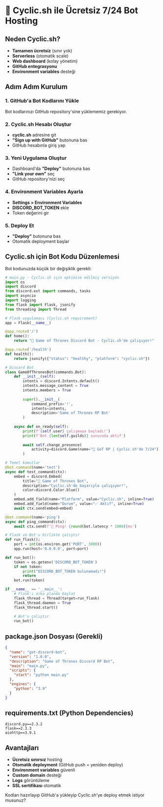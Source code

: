 # 🚀 Cyclic.sh ile Ücretsiz 7/24 Bot Hosting

## Neden Cyclic.sh?
- **Tamamen ücretsiz** (sınır yok)
- **Serverless** (otomatik scale)
- **Web dashboard** (kolay yönetim)
- **GitHub entegrasyonu**
- **Environment variables** desteği

## Adım Adım Kurulum

### 1. GitHub'a Bot Kodlarını Yükle
Bot kodlarınızı GitHub repository'sine yüklememiz gerekiyor.

### 2. Cyclic.sh Hesabı Oluştur
- **cyclic.sh** adresine git
- **"Sign up with GitHub"** butonuna bas
- GitHub hesabınla giriş yap

### 3. Yeni Uygulama Oluştur
- Dashboard'da **"Deploy"** butonuna bas
- **"Link your own"** seç
- GitHub repository'nizi seç

### 4. Environment Variables Ayarla
- **Settings > Environment Variables**
- **DISCORD_BOT_TOKEN** ekle
- Token değerini gir

### 5. Deploy Et
- **"Deploy"** butonuna bas
- Otomatik deployment başlar

## Cyclic.sh için Bot Kodu Düzenlemesi

Bot kodunuzda küçük bir değişiklik gerekli:

```python
# main.py - Cyclic.sh için optimize edilmiş versiyon
import os
import discord
from discord.ext import commands, tasks
import asyncio
import logging
from flask import Flask, jsonify
from threading import Thread

# Flask uygulaması (Cyclic.sh requirement)
app = Flask(__name__)

@app.route('/')
def home():
    return "🏰 Game of Thrones Discord Bot - Cyclic.sh'de çalışıyor!"

@app.route('/health')  
def health():
    return jsonify({"status": "healthy", "platform": "cyclic.sh"})

# Discord Bot
class GameOfThronesBot(commands.Bot):
    def __init__(self):
        intents = discord.Intents.default()
        intents.message_content = True
        intents.members = True
        
        super().__init__(
            command_prefix='!',
            intents=intents,
            description='Game of Thrones RP Bot'
        )
        
    async def on_ready(self):
        print(f'{self.user} çalışmaya başladı!')
        print(f'Bot {len(self.guilds)} sunucuda aktif')
        
        await self.change_presence(
            activity=discord.Game(name="🏰 GoT RP | Cyclic.sh'de 7/24")
        )

# Temel komutlar
@bot.command(name='test')
async def test_command(ctx):
    embed = discord.Embed(
        title="🏰 Game of Thrones Bot",
        description="Cyclic.sh'de başarıyla çalışıyor!",
        color=discord.Color.blue()
    )
    embed.add_field(name="Platform", value="Cyclic.sh", inline=True)
    embed.add_field(name="Durum", value="✅ Aktif", inline=True)
    await ctx.send(embed=embed)

@bot.command(name='ping')
async def ping_command(ctx):
    await ctx.send(f'🏓 Pong! {round(bot.latency * 1000)}ms')

# Flask ve Bot'u birlikte çalıştır
def run_flask():
    port = int(os.environ.get('PORT', 3000))
    app.run(host='0.0.0.0', port=port)

def run_bot():
    token = os.getenv('DISCORD_BOT_TOKEN')
    if not token:
        print("DISCORD_BOT_TOKEN bulunamadı!")
        return
    bot.run(token)

if __name__ == '__main__':
    # Flask'ı arka planda başlat
    flask_thread = Thread(target=run_flask)
    flask_thread.daemon = True
    flask_thread.start()
    
    # Bot'u çalıştır
    run_bot()
```

## package.json Dosyası (Gerekli)
```json
{
  "name": "got-discord-bot",
  "version": "1.0.0",
  "description": "Game of Thrones Discord RP Bot",
  "main": "main.py",
  "scripts": {
    "start": "python main.py"
  },
  "engines": {
    "python": "3.9"
  }
}
```

## requirements.txt (Python Dependencies)
```
discord.py==2.3.2
flask==2.3.3
aiohttp==3.9.1
```

## Avantajları
- **Ücretsiz sınırsız** hosting
- **Otomatik deployment** (GitHub push = yeniden deploy)
- **Environment variables** güvenli
- **Custom domain** desteği
- **Logs** görüntüleme
- **SSL sertifikası** otomatik

Kodları hazırlayıp GitHub'a yükleyip Cyclic.sh'ye deploy etmek istiyor musunuz?